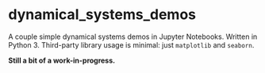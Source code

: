 # dynamical_systems_demos

A couple simple dynamical systems demos in Jupyter Notebooks. Written in Python 3. Third-party library usage is minimal: just `matplotlib` and `seaborn`.

**Still a bit of a work-in-progress.**
